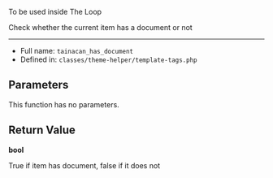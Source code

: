 
To be used inside The Loop

Check whether the current item has a document or not

***

* Full name: `tainacan_has_document`
* Defined in: `classes/theme-helper/template-tags.php`

## Parameters

This function has no parameters.

## Return Value

**bool**

True if item has document, false if it does not
